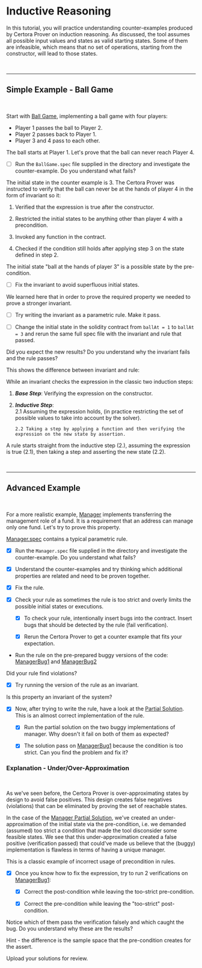 # Inductive Reasoning

In this tutorial, you will practice understanding counter-examples produced by Certora Prover on induction reasoning.
As discussed, the tool assumes all possible input values and states as valid starting states. Some of them are infeasible, which means that no set of operations, starting from the constructor, will lead to those states.

</br>

---

## Simple Example - Ball Game

</br>

Start with [Ball Game](BallGame/BallGame.sol), implementing a ball game with four players:

- Player 1 passes the ball to Player 2.
- Player 2 passes back to Player 1.
- Player 3 and 4 pass to each other.

The ball starts at Player 1. Let's prove that the ball can never reach Player 4.

- [ ] Run the `BallGame.spec` file supplied in the directory and investigate the counter-example.
      Do you understand what fails?

The initial state in the counter example is 3.
The Certora Prover was instructed to verify that the ball can never be at the hands of player 4 in the form of invariant so it:

1. Verified that the expression is true after the constructor.

2. Restricted the initial states to be anything other than player 4 with a precondition.

3. Invoked any function in the contract.

4. Checked if the condition still holds after applying step 3 on the state defined in step 2.

The initial state "ball at the hands of player 3" is a possible state by the pre-condition.

- [ ] Fix the invariant to avoid superfluous initial states.

We learned here that in order to prove the required property we needed to prove a stronger invariant.

- [ ] Try writing the invariant as a parametric rule. Make it pass.

- [ ] Change the initial state in the solidity contract from `ballAt = 1` to `ballAt = 3` and rerun the same full spec file with the invariant and rule that passed.

Did you expect the new results?
Do you understand why the invariant fails and the rule passes?

This shows the difference between invariant and rule:

While an invariant checks the expression in the classic two induction steps:

1.  **_Base Step_**: Verifying the expression on the constructor.

2.  **_Inductive Step_**:
    </br>
    2.1 Assuming the expression holds, (in practice restricting the set of possible values to take into account by the solver).

        2.2 Taking a step by applying a function and then verifying the expression on the new state by assertion.

A rule starts straight from the inductive step (2.), assuming the expression is true (2.1), then taking a step and asserting the new state (2.2).

</br>

---

## Advanced Example

</br>

For a more realistic example, [Manager](Manager/Manager.sol) implements transferring the management role of a fund. It is a requirement that an address can manage only one fund. Let's try to prove this property.

[Manager.spec](Manager/Manager.spec) contains a typical parametric rule.

- [x] Run the `Manager.spec` file supplied in the directory and investigate the counter-example.
      Do you understand what fails?

- [x] Understand the counter-examples and try thinking which additional properties are related and need to be proven together.

- [x] Fix the rule.

- [x] Check your rule as sometimes the rule is too strict and overly limits the possible initial states or executions.

  - [x] To check your rule, intentionally insert bugs into the contract. Insert bugs that should be detected by the rule (fail verification).

  - [x] Rerun the Certora Prover to get a counter example that fits your expectation.

- Run the rule on the pre-prepared buggy versions of the code:
  [ManagerBug1](Manager/ManagerBug1.sol) and [ManagerBug2](Manager/ManagerBug2.sol)

Did your rule find violations?

- [x] Try running the version of the rule as an invariant.

Is this property an invariant of the system?

- [x] Now, after trying to write the rule, have a look at the [Partial Solution](Manager/ManagerPartialSolution.spec). This is an almost correct implementation of the rule.

  - [x] Run the partial solution on the two buggy implementations of manager. Why doesn't it fail on both of them as expected?

  - [x] The solution pass on [ManagerBug1](Manager/ManagerBug1.sol) because the condition is too strict. Can you find the problem and fix it?

### Explanation - Under/Over-Approximation

</br>

As we've seen before, the Certora Prover is over-approximating states by design to avoid false positives. This design creates false negatives (violations) that can be eliminated by proving the set of reachable states.

In the case of the [Manager Partial Solution](Manager/ManagerPartialSolution.spec), we've created an under-approximation of the initial state via the pre-condition, i.e. we demanded (assumed) too strict a condition that made the tool disconsider some feasible states. We see that this under-approximation created a false positive (verification passed) that could've made us believe that the (buggy) implementation is flawless in terms of having a unique manager.

This is a classic example of incorrect usage of precondition in rules.

- [x] Once you know how to fix the expression, try to run 2 verifications on [ManagerBug1](Manager/ManagerBug1.sol):

  - [x] Correct the post-condition while leaving the too-strict pre-condition.

  - [x] Correct the pre-condition while leaving the "too-strict" post-condition.

Notice which of them pass the verification falsely and which caught the bug.
Do you understand why these are the results?

Hint - the difference is the sample space that the pre-condition creates for the assert.

Upload your solutions for review.
